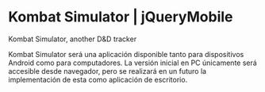 # Kombat Simulator | jQueryMobile
Kombat Simulator, another D&amp;D tracker

Kombat Simulator será una aplicación disponible tanto para dispositivos Android como para computadores. La versión inicial en PC únicamente será accesible desde navegador, pero se realizará en un futuro la implementación de esta como aplicación de escritorio.
